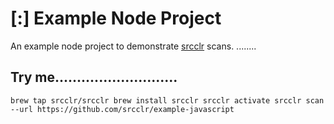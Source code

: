 # [:] Example Node Project

An example node project to demonstrate [srcclr](https://www.srcclr.com) scans.
........
## Try me............................

`
brew tap srcclr/srcclr
brew install srcclr
srcclr activate
srcclr scan --url https://github.com/srcclr/example-javascript
`
